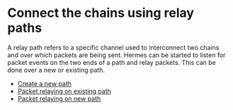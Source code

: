 
# Connect the chains using relay paths

A relay path refers to a specific channel used to interconnect two chains and over which packets are being sent.
Hermes can be started to listen for packet events on the two ends of a path and relay packets. This can be done over a new or existing path.

   - [Create a new path](./tutorial_set_new_path.md)
   - [Packet relaying on existing path](./tutorial_relay_existing_path.md)
   - [Packet relaying on new path](./tutorial_relay_new_path.md)
